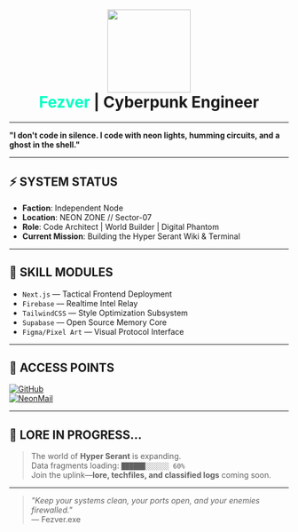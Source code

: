 <h1 align="center">
  <img src=https://tenor.com/fQ1cClhJeM6.gif width="150"><br>
  <span style="color:#00ffc3;">Fezver</span> | Cyberpunk Engineer
</h1>

---

**"I don't code in silence. I code with neon lights, humming circuits, and a ghost in the shell."**

---

## ⚡️ SYSTEM STATUS

- **Faction**: Independent Node
- **Location**: NEON ZONE // Sector-07
- **Role**: Code Architect | World Builder | Digital Phantom
- **Current Mission**: Building the Hyper Serant Wiki & Terminal

---

## 🧠 SKILL MODULES

- `Next.js`  — Tactical Frontend Deployment  
- `Firebase` — Realtime Intel Relay  
- `TailwindCSS` — Style Optimization Subsystem  
- `Supabase` — Open Source Memory Core  
- `Figma/Pixel Art` — Visual Protocol Interface

---

## 🔐 ACCESS POINTS

[![GitHub](https://img.shields.io/badge/GitHub-Fezver-00ffc3?style=for-the-badge&logo=github&logoColor=black)](https://github.com/Fezver)  
[![NeonMail](https://img.shields.io/badge/Contact-fezver%40cybermail.zone-ff00ff?style=for-the-badge&logo=gmail&logoColor=white)](#)

---

## 🧭 LORE IN PROGRESS...

> The world of **Hyper Serant** is expanding.  
> Data fragments loading: `██████░░░░░░ 60%`  
> Join the uplink—**lore, techfiles, and classified logs** coming soon.

---

> *"Keep your systems clean, your ports open, and your enemies firewalled."*  
> — Fezver.exe

